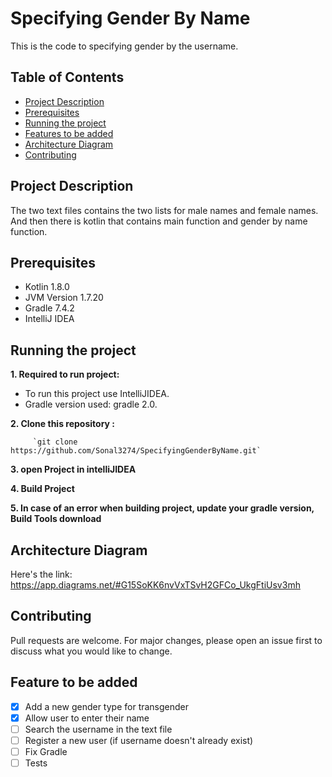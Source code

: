 # Specifying Gender By Name
This is the code to specifying gender by the username.

## Table of Contents

- [Project Description](#project-description)
- [Prerequisites](#prerequisites)
- [Running the project](#running-the-project)
- [Features to be added](#features-to-be-added)
- [Architecture Diagram](#architecture-diagram)
- [Contributing](#contributing)

## Project Description

The two text files contains the two lists for male names and female names.
And then there is kotlin that contains main function and gender by name function.

## Prerequisites
* Kotlin 1.8.0
* JVM Version 1.7.20
* Gradle 7.4.2
* IntelliJ IDEA

## Running the project

**1. Required to run project:**
- To run this project use IntelliJIDEA.
- Gradle version used: gradle 2.0.

**2. Clone this repository :**

         `git clone https://github.com/Sonal3274/SpecifyingGenderByName.git`

**3. open Project in intelliJIDEA**

**4. Build Project**

**5. In case of an error when building project, update your gradle version, Build Tools download**

## Architecture Diagram
Here's the link: https://app.diagrams.net/#G15SoKK6nvVxTSvH2GFCo_UkgFtiUsv3mh

## Contributing
Pull requests are welcome. For major changes, please open an issue first to discuss what you would like to change.

## Feature to be added
- [x] Add a new gender type for transgender
- [x] Allow user to enter their name
- [ ] Search the username in the text file
- [ ] Register a new user (if username doesn't already exist)
- [ ] Fix Gradle
- [ ] Tests
